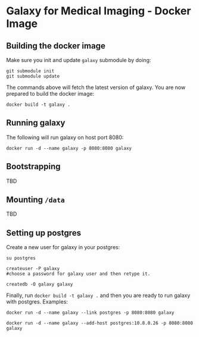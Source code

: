 # Galaxy for Medical Imaging - Docker Image

## Building the docker image
Make sure you init and update ``galaxy`` submodule by doing:
```shell
git submodule init
git submodule update
```

The commands above will fetch the latest version of galaxy. You are now prepared to build the docker image:

```shell
docker build -t galaxy .
```

## Running galaxy
The following will run galaxy on host port 8080:
```shell
docker run -d --name galaxy -p 8080:8080 galaxy
```

## Bootstrapping
TBD

## Mounting ``/data``
TBD

## Setting up postgres
Create a new user for galaxy in your postgres:
```shell
su postgres

createuser -P galaxy
#choose a password for galaxy user and then retype it.

createdb -O galaxy galaxy
```

Finally, run ``docker build -t galaxy .`` and then you are ready to run galaxy with postgres. Examples:

```shell
docker run -d --name galaxy --link postgres -p 8080:8080 galaxy
```

```shell
docker run -d --name galaxy --add-host postgres:10.8.0.26 -p 8080:8080 galaxy
```
